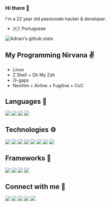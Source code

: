 ### Hi there 👋

I'm a 22 year old passionate hacker & developer.

- 🇵🇹 Portuguese


![Adrian's github stats](https://github-readme-stats.vercel.app/api?username=kita99&theme=tokyonight&show_icons=true)


## My Programming Nirvana ✌️

  - Linux
  - Z Shell + Oh My Zsh
  - i3-gaps
  - NeoVim + Airline + Fugitive + CoC


## Languages 🔨

<p align="left">
  <img src="https://img.shields.io/badge/python%20-%2314354C.svg?&style=for-the-badge&logo=python&logoColor=white" />
  <img src="https://img.shields.io/badge/go-%2300ADD8.svg?&style=for-the-badge&logo=go&logoColor=white" />
  <img src="https://img.shields.io/badge/javascript%20-%23323330.svg?&style=for-the-badge&logo=javascript&logoColor=%23F7DF1E" />
  <img src="https://img.shields.io/badge/php-%23777BB4.svg?&style=for-the-badge&logo=php&logoColor=white" />
</p>


## Technologies ⚙️

<p align="left">
  <img src="https://img.shields.io/badge/mysql-%2300f.svg?&style=for-the-badge&logo=mysql&logoColor=white" />
  <img src="https://img.shields.io/badge/postgres-%23316192.svg?&style=for-the-badge&logo=postgresql&logoColor=white" />
  <img src="https://img.shields.io/badge/MongoDB-%234ea94b.svg?&style=for-the-badge&logo=mongodb&logoColor=white" />
  <img src="https://img.shields.io/badge/redis-%23DC382D.svg?&style=for-the-badge&logo=redis&logoColor=white" />
  <img src="https://img.shields.io/badge/NGINX-%23269539.svg?&style=for-the-badge&logo=nginx&logoColor=white" />
  <img src="https://img.shields.io/badge/docker-%232496ED.svg?&style=for-the-badge&logo=docker&logoColor=white" />
  <img src="https://img.shields.io/badge/kubernetes-%23326CE5.svg?&style=for-the-badge&logo=kubernetes&logoColor=white" />
  <img src="https://img.shields.io/badge/NodeJS-%23339933.svg?&style=for-the-badge&logo=node.js&logoColor=white" />
</p>


## Frameworks 🧰

<p align="left">
  <img src="https://img.shields.io/badge/flask%20-%23000.svg?&style=for-the-badge&logo=flask&logoColor=white" />
  <img src="https://img.shields.io/badge/fastapi%20-%236DB33F.svg?&style=for-the-badge&logoColor=white" />
  <img src="https://img.shields.io/badge/vuejs%20-%2335495e.svg?&style=for-the-badge&logo=vue.js&logoColor=%234FC08D" />
  <img src="https://img.shields.io/badge/express.js%20-%23404d59.svg?&style=for-the-badge" />
</p>


##  Connect with me 🔌

<p align="left">
   <a href="https://www.linkedin.com/in/adrian-dinis-5b8110143/"><img  src="https://img.shields.io/badge/linkedin-%230077B5.svg?&style=for-the-badge&logo=linkedin&logoColor=white" /></a>
   <img src="https://img.shields.io/badge/KiTA%237465-%230077B5.svg?&style=for-the-badge&logo=discord&logoColor=white" />
   <a href="mailto:adriandinis99@gmail.com"> <img src="https://img.shields.io/badge/gmail-%23D14836.svg?&style=for-the-badge&logo=gmail&logoColor=white" /></a>
   <a href="https://blog.adriandinis.com"><img src="https://img.shields.io/badge/hackazine-%23000000.svg?&style=for-the-badge&logo=blogger&logoColor=white" /></a>
   <a href="https://blog.adriandinis.com/feeds/all.atom.xml"><img src="https://img.shields.io/badge/rss-%23FFA500.svg?&style=for-the-badge&logo=rss&logoColor=white" /></a>
</p>
